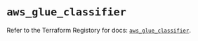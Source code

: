 # `aws_glue_classifier`

Refer to the Terraform Registory for docs: [`aws_glue_classifier`](https://registry.terraform.io/providers/hashicorp/aws/4.66.1/docs/resources/glue_classifier).
